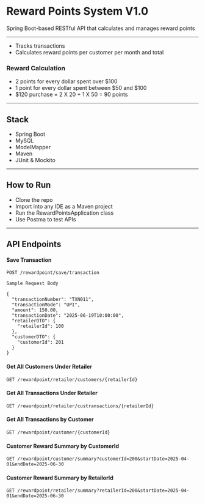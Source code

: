 # Reward Points System V1.0

Spring Boot-based RESTful API that calculates and manages reward points 

---

- Tracks transactions
- Calculates reward points  per customer per month and  total

### Reward Calculation 
- 2 points for every dollar spent over $100
- 1 point for every dollar spent between $50 and $100
- $120 purchase = 2 X 20 + 1 X 50 = 90 points

---

##  Stack
- Spring Boot
- MySQL
- ModelMapper
- Maven
- JUnit & Mockito

---

##  How to Run
- Clone the repo
- Import into any IDE as a Maven project
- Run the RewardPointsApplication class
- Use Postma to test APIs

---

## API Endpoints

####  Save Transaction
```http
POST /rewardpoint/save/transaction

Sample Request Body
 
{
  "transactionNumber": "TXN011",
  "transactionMode": "UPI",
  "amount": 150.00,
  "transactionDate": "2025-06-19T10:00:00",
  "retailerDTO": {
    "retailerId": 100
  },
  "customerDTO": {
    "customerId": 201
  }
}
```

#### Get All Customers Under Retailer
```http
GET /rewardpoint/retailer/customers/{retailerId}
```
#### Get All Transactions Under Retailer
```http
GET /rewardpoint/retailer/custransactions/{retailerId}
```
#### Get All Transactions by Customer
```http
GET /rewardpoint/customer/{customerId}
```
####  Customer Reward Summary by CustomerId
```http
GET /rewardpoint/customer/summary?customerId=200&startDate=2025-04-01&endDate=2025-06-30
```
####  Customer Reward Summary by RetailorId
```http 
GET /rewardpoint/retailer/summary?retailerId=200&startDate=2025-04-01&endDate=2025-06-30
```
